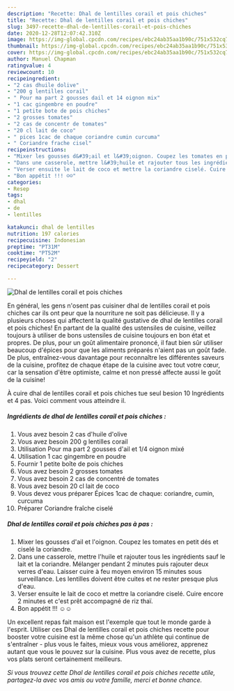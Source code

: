 ```yaml
---
description: "Recette: Dhal de lentilles corail et pois chiches"
title: "Recette: Dhal de lentilles corail et pois chiches"
slug: 3497-recette-dhal-de-lentilles-corail-et-pois-chiches
date: 2020-12-28T12:07:42.310Z
image: https://img-global.cpcdn.com/recipes/ebc24ab35aa1b90c/751x532cq70/dhal-de-lentilles-corail-et-pois-chiches-photo-principale-de-la-recette.jpg
thumbnail: https://img-global.cpcdn.com/recipes/ebc24ab35aa1b90c/751x532cq70/dhal-de-lentilles-corail-et-pois-chiches-photo-principale-de-la-recette.jpg
cover: https://img-global.cpcdn.com/recipes/ebc24ab35aa1b90c/751x532cq70/dhal-de-lentilles-corail-et-pois-chiches-photo-principale-de-la-recette.jpg
author: Manuel Chapman
ratingvalue: 4
reviewcount: 10
recipeingredient:
- "2 cas dhuile dolive"
- "200 g lentilles corail"
- " Pour ma part 2 gousses dail et 14 oignon mix"
- "1 cac gingembre en poudre"
- "1 petite bote de pois chiches"
- "2 grosses tomates"
- "2 cas de concentr de tomates"
- "20 cl lait de coco"
- " pices 1cac de chaque coriandre cumin curcuma"
- " Coriandre frache cisel"
recipeinstructions:
- "Mixer les gousses d&#39;ail et l&#39;oignon. Coupez les tomates en petit dés et ciselé la coriandre."
- "Dans une casserole, mettre l&#39;huile et rajouter tous les ingrédients sauf le lait et la coriandre. Mélanger pendant 2 minutes puis rajouter deux verres d&#39;eau. Laisser cuire à feu moyen environ 15 minutes sous surveillance. Les lentilles doivent être cuites et ne rester presque plus d&#39;eau."
- "Verser ensuite le lait de coco et mettre la coriandre ciselé. Cuire encore 2 minutes et c&#39;est prêt accompagné de riz thaï."
- "Bon appétit !!! ☺☺"
categories:
- Resep
tags:
- dhal
- de
- lentilles

katakunci: dhal de lentilles 
nutrition: 197 calories
recipecuisine: Indonesian
preptime: "PT31M"
cooktime: "PT52M"
recipeyield: "2"
recipecategory: Dessert

---
```



![Dhal de lentilles corail et pois chiches](https://img-global.cpcdn.com/recipes/ebc24ab35aa1b90c/751x532cq70/dhal-de-lentilles-corail-et-pois-chiches-photo-principale-de-la-recette.jpg)

En général, les gens n'osent pas cuisiner dhal de lentilles corail et pois chiches car ils ont peur que la nourriture ne soit pas délicieuse. Il y a plusieurs choses qui affectent la qualité gustative de dhal de lentilles corail et pois chiches! En partant de la qualité des ustensiles de cuisine, veillez toujours à utiliser de bons ustensiles de cuisine toujours en bon état et propres. De plus, pour un goût alimentaire prononcé, il faut bien sûr utiliser beaucoup d'épices pour que les aliments préparés n'aient pas un goût fade. De plus, entraînez-vous davantage pour reconnaître les différentes saveurs de la cuisine, profitez de chaque étape de la cuisine avec tout votre cœur, car la sensation d'être optimiste, calme et non pressé affecte aussi le goût de la cuisine!

<!--inarticleads1-->

À cuire dhal de lentilles corail et pois chiches tue seul besion 10 Ingrédients et 4 pas. Voici comment vous atteindre il.

##### Ingrédients de dhal de lentilles corail et pois chiches :

1. Vous avez besoin 2 cas d&#39;huile d&#39;olive
1. Vous avez besoin 200 g lentilles corail
1. Utilisation  Pour ma part 2 gousses d&#39;ail et 1/4 oignon mixé
1. Utilisation 1 cac gingembre en poudre
1. Fournir 1 petite boîte de pois chiches
1. Vous avez besoin 2 grosses tomates
1. Vous avez besoin 2 cas de concentré de tomates
1. Vous avez besoin 20 cl lait de coco
1. Vous devez vous préparer  Épices 1cac de chaque: coriandre, cumin, curcuma
1. Préparer  Coriandre fraîche ciselé




<!--inarticleads2-->

##### Dhal de lentilles corail et pois chiches pas à pas :

1. Mixer les gousses d&#39;ail et l&#39;oignon. Coupez les tomates en petit dés et ciselé la coriandre.
1. Dans une casserole, mettre l&#39;huile et rajouter tous les ingrédients sauf le lait et la coriandre. Mélanger pendant 2 minutes puis rajouter deux verres d&#39;eau. Laisser cuire à feu moyen environ 15 minutes sous surveillance. Les lentilles doivent être cuites et ne rester presque plus d&#39;eau.
1. Verser ensuite le lait de coco et mettre la coriandre ciselé. Cuire encore 2 minutes et c&#39;est prêt accompagné de riz thaï.
1. Bon appétit !!! ☺☺




<!--inarticleads1-->

<p>
Un excellent repas fait maison est l'exemple que tout le monde garde à l'esprit. Utiliser ces Dhal de lentilles corail et pois chiches recette pour booster votre cuisine est la même chose qu'un athlète qui continue de s'entraîner - plus vous le faites, mieux vous vous améliorez, apprenez autant que vous le pouvez sur la cuisine. Plus vous avez de recette, plus vos plats seront certainement meilleurs.
</p>

<p>
<i>Si vous trouvez cette Dhal de lentilles corail et pois chiches recette utile, partagez-la avec vos amis ou votre famille, merci et bonne chance.</i>
</p>
